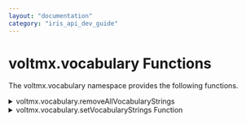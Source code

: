 ```yaml
---
layout: "documentation"
category: "iris_api_dev_guide"
---
```

                            

voltmx.vocabulary Functions
=========================

The voltmx.vocabulary namespace provides the following functions.

<details close markdown="block"><summary>voltmx.vocabulary.removeAllVocabularyStrings</summary>

* * *

Removes all vocabulary words associated with the app.

### Syntax

{% highlight VoltMx %}
voltmx.vocabulary.removeAllVocabularyStrings()
{% endhighlight %}

### Parameters

None.

### Return Values

None.

### Platform Availability

iOS only.

* * *

</details>
<details close markdown="block"><summary>voltmx.vocabulary.setVocabularyStrings Function</summary>

* * *

Registers vocabulary words for an app.

### Syntax

{% highlight VoltMx %}
voltmx.vocabulary.setVocabularyStrings(  
    vocabulary,  
    vocabularyType)
{% endhighlight %}

### Parameters

_vocabulary_

An array of vocabulary strings to associate with the specified type. Each `NSString` object should contain terms that are unique to your app and to the specific user. Sort the strings in descending order of importance. In other words, the first string should be the most important, followed by strings of decreasing importance.

_vocabularyType_

A constant that specifies designated purpose for the strings in the vocabulary parameter. You must use one of the types given in the following table. You cannot specify custom types of strings.  

| Constant | Description |
| --- | --- |
| VocabularyStringTypeCarProfileName | The vocabulary word is a car profile name. |
| VocabularyStringTypeContactGroupName | The vocabulary word is the name of a contact group. |
| VocabularyStringTypeContactName | The vocabulary word is the name of a contact. |
| VocabularyStringTypePhotoAlbumName | The vocabulary word is a photo album name. |
| VocabularyStringTypePhotoTag | The vocabulary word is a tag that is applied to photos. |
| VocabularyStringTypeWorkoutActivityName | The vocabulary word is the name of a workout activity. |

### Return Values

None.

### Platform Availability

iOS only.

* * *

![](resources/prettify/onload.png)
</details>